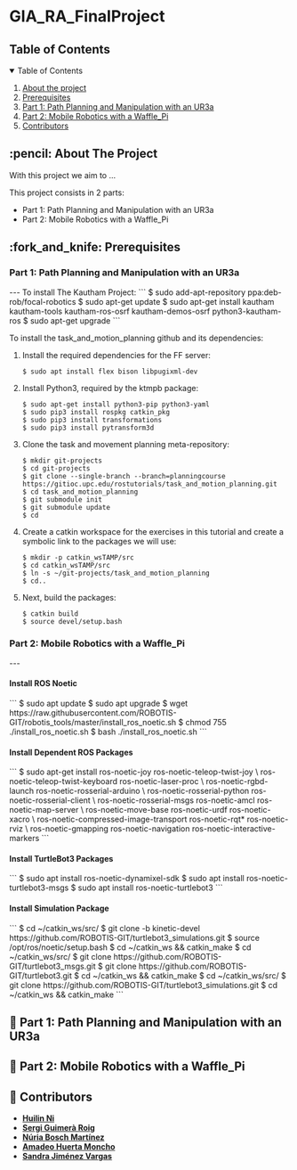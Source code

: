 # GIA_RA_FinalProject

<!-- TABLE OF CONTENTS -->
<h2 id="table-of-contents"> Table of Contents </h2>

<details open="open">
  <summary> Table of Contents </summary>
  <ol>
    <li><a href="#about-the-project"> About the project </a></li>
    <li><a href="#prerequisites"> Prerequisites </a></li>
    <li><a href="#part-1"> Part 1: Path Planning and Manipulation with an UR3a </a></li>
    <li><a href="#part-2"> Part 2: Mobile Robotics with a Waffle_Pi </a></li>
     <li><a href="#contributors"> Contributors </a></li>
  </ol>
</details>

<!-- ABOUT THE PROJECT -->
<h2 id="about-the-project"> :pencil: About The Project</h2>

<p align="justify"> 
  With this project we aim to ... 

   This project consists in 2 parts: 
   - Part 1: Path Planning and Manipulation with an UR3a
   - Part 2: Mobile Robotics with a Waffle_Pi
</p>


<!-- Prerequisites -->
<h2 id="prerequisites"> :fork_and_knife: Prerequisites </h2>

<h3> Part 1: Path Planning and Manipulation with an UR3a </h3>
---
To install The Kautham Project:
```
$ sudo add-apt-repository ppa:deb-rob/focal-robotics
$ sudo apt-get update
$ sudo apt-get install kautham kautham-tools kautham-ros-osrf kautham-demos-osrf python3-kautham-ros
$ sudo apt-get upgrade
```

To install the task_and_motion_planning github and its dependencies: 

1. Install the required dependencies for the FF server:
   ```
   $ sudo apt install flex bison libpugixml-dev
   ```
2. Install Python3, required by the ktmpb package:
   ```
   $ sudo apt-get install python3-pip python3-yaml
   $ sudo pip3 install rospkg catkin_pkg
   $ sudo pip3 install transformations
   $ sudo pip3 install pytransform3d
   ```
3. Clone the task and movement planning meta-repository:
   ```
   $ mkdir git-projects
   $ cd git-projects
   $ git clone --single-branch --branch=planningcourse https://gitioc.upc.edu/rostutorials/task_and_motion_planning.git
   $ cd task_and_motion_planning
   $ git submodule init
   $ git submodule update
   $ cd
   ```
4. Create a catkin workspace for the exercises in this tutorial and create a symbolic link to the packages we will use:
   ```
   $ mkdir -p catkin_wsTAMP/src
   $ cd catkin_wsTAMP/src
   $ ln -s ~/git-projects/task_and_motion_planning
   $ cd..
5. Next, build the packages:
   ```
   $ catkin build
   $ source devel/setup.bash
   ```
   
<h3> Part 2: Mobile Robotics with a Waffle_Pi </h3>
---
<h4> Install ROS Noetic </h4>
```
$ sudo apt update
$ sudo apt upgrade
$ wget https://raw.githubusercontent.com/ROBOTIS-GIT/robotis_tools/master/install_ros_noetic.sh
$ chmod 755 ./install_ros_noetic.sh
$ bash ./install_ros_noetic.sh
```

<h4> Install Dependent ROS Packages </h4>
```
$ sudo apt-get install ros-noetic-joy ros-noetic-teleop-twist-joy \
ros-noetic-teleop-twist-keyboard ros-noetic-laser-proc \
ros-noetic-rgbd-launch ros-noetic-rosserial-arduino \
ros-noetic-rosserial-python ros-noetic-rosserial-client \
ros-noetic-rosserial-msgs ros-noetic-amcl ros-noetic-map-server \
ros-noetic-move-base ros-noetic-urdf ros-noetic-xacro \
ros-noetic-compressed-image-transport ros-noetic-rqt* ros-noetic-rviz \
ros-noetic-gmapping ros-noetic-navigation ros-noetic-interactive-markers
```

<h4> Install TurtleBot3 Packages </h4>
```
$ sudo apt install ros-noetic-dynamixel-sdk
$ sudo apt install ros-noetic-turtlebot3-msgs
$ sudo apt install ros-noetic-turtlebot3
```

<h4> Install Simulation Package </h4>
```
$ cd ~/catkin_ws/src/
$ git clone -b kinetic-devel https://github.com/ROBOTIS-GIT/turtlebot3_simulations.git
$ source /opt/ros/noetic/setup.bash
$ cd ~/catkin_ws && catkin_make
$ cd ~/catkin_ws/src/
$ git clone https://github.com/ROBOTIS-GIT/turtlebot3_msgs.git
$ git clone https://github.com/ROBOTIS-GIT/turtlebot3.git
$ cd ~/catkin_ws && catkin_make
$ cd ~/catkin_ws/src/
$ git clone https://github.com/ROBOTIS-GIT/turtlebot3_simulations.git
$ cd ~/catkin_ws && catkin_make
```

<!-- Part 1: Path Planning and Manipulation with an UR3a-->
<h2 id="part-1"> 🦾 Part 1: Path Planning and Manipulation with an UR3a </h2>


<!-- Part 2: Mobile Robotics with a Waffle_Pi -->
<h2 id="part-2"> 🤖 Part 2: Mobile Robotics with a Waffle_Pi </h2>


<!-- Contributors -->
<h2 id="contributors"> 👥 Contributors</h2>

* [**Huilin Ni**](https://github.com/HuilinNi15)
* [**Sergi Guimerà Roig**](https://github.com/S3RXxX)
* [**Núria Bosch Martínez**](https://github.com/nuriaboma)
* [**Amadeo Huerta Moncho**](https://github.com/amadeohm)
* [**Sandra Jiménez Vargas**](https://github.com/SandraJimenez231203)

